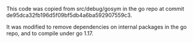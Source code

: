 This code was copied from src/debug/gosym in the go repo at commit de95dca32fb196d5f09bf5db4a6ba592907559c3.

It was modified to remove dependencies on internal packages in the go repo,
and to compile under go 1.17.
